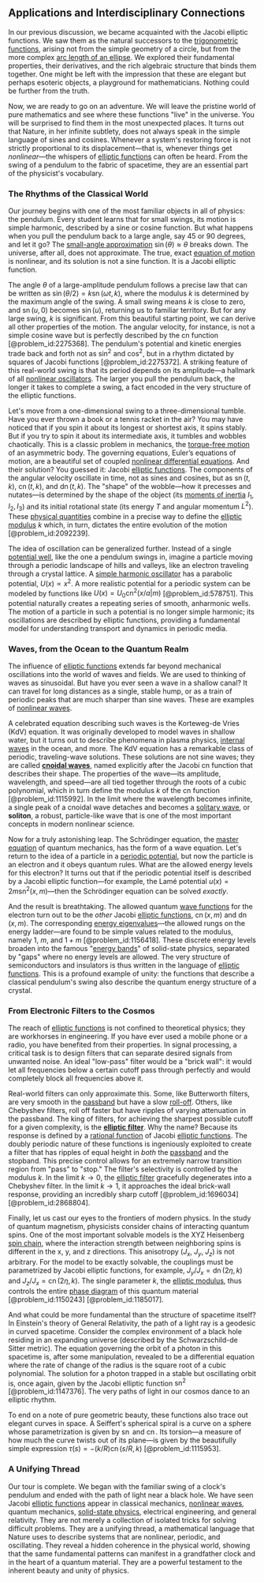 ## Applications and Interdisciplinary Connections

In our previous discussion, we became acquainted with the Jacobi elliptic functions. We saw them as the natural successors to the [trigonometric functions](@article_id:178424), arising not from the simple geometry of a circle, but from the more complex [arc length of an ellipse](@article_id:169199). We explored their fundamental properties, their derivatives, and the rich algebraic structure that binds them together. One might be left with the impression that these are elegant but perhaps esoteric objects, a playground for mathematicians. Nothing could be further from the truth.

Now, we are ready to go on an adventure. We will leave the pristine world of pure mathematics and see where these functions "live" in the universe. You will be surprised to find them in the most unexpected places. It turns out that Nature, in her infinite subtlety, does not always speak in the simple language of sines and cosines. Whenever a system's restoring force is not strictly proportional to its displacement—that is, whenever things get *nonlinear*—the whispers of [elliptic functions](@article_id:170526) can often be heard. From the swing of a pendulum to the fabric of spacetime, they are an essential part of the physicist's vocabulary.

### The Rhythms of the Classical World

Our journey begins with one of the most familiar objects in all of physics: the pendulum. Every student learns that for small swings, its motion is simple harmonic, described by a sine or cosine function. But what happens when you pull the pendulum back to a large angle, say 45 or 90 degrees, and let it go? The [small-angle approximation](@article_id:144929) $\sin(\theta) \approx \theta$ breaks down. The universe, after all, does not approximate. The true, exact [equation of motion](@article_id:263792) is nonlinear, and its solution is not a sine function. It is a Jacobi elliptic function.

The angle $\theta$ of a large-amplitude pendulum follows a precise law that can be written as $\sin(\theta/2) = k \operatorname{sn}(\omega t, k)$, where the modulus $k$ is determined by the maximum angle of the swing. A small swing means $k$ is close to zero, and $\operatorname{sn}(u, 0)$ becomes $\sin(u)$, returning us to familiar territory. But for any large swing, $k$ is significant. From this beautiful starting point, we can derive all other properties of the motion. The angular velocity, for instance, is not a simple cosine wave but is perfectly described by the $\mathrm{cn}$ function [@problem_id:2275368]. The pendulum's potential and kinetic energies trade back and forth not as $\sin^2$ and $\cos^2$, but in a rhythm dictated by squares of Jacobi functions [@problem_id:2275372]. A striking feature of this real-world swing is that its period depends on its amplitude—a hallmark of all [nonlinear oscillators](@article_id:266245). The larger you pull the pendulum back, the longer it takes to complete a swing, a fact encoded in the very structure of the elliptic functions.

Let's move from a one-dimensional swing to a three-dimensional tumble. Have you ever thrown a book or a tennis racket in the air? You may have noticed that if you spin it about its longest or shortest axis, it spins stably. But if you try to spin it about its intermediate axis, it tumbles and wobbles chaotically. This is a classic problem in mechanics, the [torque-free motion](@article_id:166880) of an asymmetric body. The governing equations, Euler’s equations of motion, are a beautiful set of coupled [nonlinear differential equations](@article_id:164203). And their solution? You guessed it: Jacobi [elliptic functions](@article_id:170526). The components of the angular velocity oscillate in time, not as sines and cosines, but as $\operatorname{sn}(t,k)$, $\operatorname{cn}(t,k)$, and $\operatorname{dn}(t,k)$. The "shape" of the wobble—how it precesses and nutates—is determined by the shape of the object (its [moments of inertia](@article_id:173765) $I_1, I_2, I_3$) and its initial rotational state (its energy $T$ and angular momentum $L^2$). These [physical quantities](@article_id:176901) combine in a precise way to define the [elliptic modulus](@article_id:177703) $k$ which, in turn, dictates the entire evolution of the motion [@problem_id:2092239].

The idea of oscillation can be generalized further. Instead of a single [potential well](@article_id:151646), like the one a pendulum swings in, imagine a particle moving through a periodic landscape of hills and valleys, like an electron traveling through a crystal lattice. A [simple harmonic oscillator](@article_id:145270) has a parabolic potential, $U(x) \propto x^2$. A more realistic potential for a periodic system can be modeled by functions like $U(x) = U_0 \operatorname{cn}^2(x/a | m)$ [@problem_id:578751]. This potential naturally creates a repeating series of smooth, anharmonic wells. The motion of a particle in such a potential is no longer simple harmonic; its oscillations are described by elliptic functions, providing a fundamental model for understanding transport and dynamics in periodic media.

### Waves, from the Ocean to the Quantum Realm

The influence of [elliptic functions](@article_id:170526) extends far beyond mechanical oscillations into the world of waves and fields. We are used to thinking of waves as sinusoidal. But have you ever seen a wave in a shallow canal? It can travel for long distances as a single, stable hump, or as a train of periodic peaks that are much sharper than sine waves. These are examples of [nonlinear waves](@article_id:272597).

A celebrated equation describing such waves is the Korteweg-de Vries (KdV) equation. It was originally developed to model waves in shallow water, but it turns out to describe phenomena in plasma physics, [internal waves](@article_id:260554) in the ocean, and more. The KdV equation has a remarkable class of periodic, traveling-wave solutions. These solutions are not sine waves; they are called **[cnoidal waves](@article_id:196846)**, named explicitly after the Jacobi $\mathrm{cn}$ function that describes their shape. The properties of the wave—its amplitude, wavelength, and speed—are all tied together through the roots of a cubic polynomial, which in turn define the modulus $k$ of the $\mathrm{cn}$ function [@problem_id:1115992]. In the limit where the wavelength becomes infinite, a single peak of a cnoidal wave detaches and becomes a [solitary wave](@article_id:273799), or **soliton**, a robust, particle-like wave that is one of the most important concepts in modern nonlinear science.

Now for a truly astonishing leap. The Schrödinger equation, the [master equation](@article_id:142465) of quantum mechanics, has the form of a wave equation. Let's return to the idea of a particle in a [periodic potential](@article_id:140158), but now the particle is an electron and it obeys quantum rules. What are the allowed energy levels for this electron? It turns out that if the periodic potential itself is described by a Jacobi elliptic function—for example, the Lamé potential $u(x) = 2m \operatorname{sn}^2(x, m)$—then the Schrödinger equation can be solved *exactly*.

And the result is breathtaking. The allowed quantum [wave functions](@article_id:201220) for the electron turn out to be the *other* Jacobi [elliptic functions](@article_id:170526), $\operatorname{cn}(x, m)$ and $\operatorname{dn}(x, m)$. The corresponding [energy eigenvalues](@article_id:143887)—the allowed rungs on the energy ladder—are found to be simple values related to the modulus, namely $1$, $m$, and $1+m$ [@problem_id:1156418]. These discrete energy levels broaden into the famous "[energy bands](@article_id:146082)" of solid-state physics, separated by "gaps" where no energy levels are allowed. The very structure of semiconductors and insulators is thus written in the language of [elliptic functions](@article_id:170526). This is a profound example of unity: the functions that describe a classical pendulum's swing also describe the quantum energy structure of a crystal.

### From Electronic Filters to the Cosmos

The reach of [elliptic functions](@article_id:170526) is not confined to theoretical physics; they are workhorses in engineering. If you have ever used a mobile phone or a radio, you have benefited from their properties. In signal processing, a critical task is to design filters that can separate desired signals from unwanted noise. An ideal "low-pass" filter would be a "brick wall": it would let all frequencies below a certain cutoff pass through perfectly and would completely block all frequencies above it.

Real-world filters can only approximate this. Some, like Butterworth filters, are very smooth in the [passband](@article_id:276413) but have a slow [roll-off](@article_id:272693). Others, like Chebyshev filters, roll off faster but have ripples of varying attenuation in the passband. The king of filters, for achieving the sharpest possible cutoff for a given complexity, is the **[elliptic filter](@article_id:195879)**. Why the name? Because its response is defined by a [rational function](@article_id:270347) of Jacobi [elliptic functions](@article_id:170526). The doubly periodic nature of these functions is ingeniously exploited to create a filter that has ripples of equal height in *both* the [passband](@article_id:276413) and the stopband. This precise control allows for an extremely narrow transition region from "pass" to "stop." The filter's selectivity is controlled by the modulus $k$. In the limit $k \to 0$, the [elliptic filter](@article_id:195879) gracefully degenerates into a Chebyshev filter. In the limit $k \to 1$, it approaches the ideal brick-wall response, providing an incredibly sharp cutoff [@problem_id:1696034] [@problem_id:2868804].

Finally, let us cast our eyes to the frontiers of modern physics. In the study of quantum magnetism, physicists consider chains of interacting quantum spins. One of the most important solvable models is the XYZ Heisenberg [spin chain](@article_id:139154), where the interaction strength between neighboring spins is different in the x, y, and z directions. This anisotropy ($J_x$, $J_y$, $J_z$) is not arbitrary. For the model to be exactly solvable, the couplings must be parametrized by Jacobi elliptic functions, for example, $J_y/J_x = \operatorname{dn}(2\eta, k)$ and $J_z/J_x = \operatorname{cn}(2\eta, k)$. The single parameter $k$, the [elliptic modulus](@article_id:177703), thus controls the entire [phase diagram](@article_id:141966) of this quantum material [@problem_id:1150243] [@problem_id:1185017].

And what could be more fundamental than the structure of spacetime itself? In Einstein's theory of General Relativity, the path of a light ray is a geodesic in curved spacetime. Consider the complex environment of a black hole residing in an expanding universe (described by the Schwarzschild-de Sitter metric). The equation governing the orbit of a photon in this spacetime is, after some manipulation, revealed to be a differential equation where the rate of change of the radius is the square root of a cubic polynomial. The solution for a photon trapped in a stable but oscillating orbit is, once again, given by the Jacobi elliptic function $\operatorname{sn}^2$ [@problem_id:1147376]. The very paths of light in our cosmos dance to an elliptic rhythm.

To end on a note of pure geometric beauty, these functions also trace out elegant curves in space. A Seiffert's spherical spiral is a curve on a sphere whose parametrization is given by $\operatorname{sn}$ and $\operatorname{cn}$. Its torsion—a measure of how much the curve twists out of its plane—is given by the beautifully simple expression $\tau(s) = -(k/R) \operatorname{cn}(s/R, k)$ [@problem_id:1115953].

### A Unifying Thread

Our tour is complete. We began with the familiar swing of a clock's pendulum and ended with the path of light near a black hole. We have seen Jacobi [elliptic functions](@article_id:170526) appear in classical mechanics, [nonlinear waves](@article_id:272597), quantum mechanics, [solid-state physics](@article_id:141767), electrical engineering, and general relativity. They are not merely a collection of isolated tricks for solving difficult problems. They are a unifying thread, a mathematical language that Nature uses to describe systems that are nonlinear, periodic, and oscillating. They reveal a hidden coherence in the physical world, showing that the same fundamental patterns can manifest in a grandfather clock and in the heart of a quantum material. They are a powerful testament to the inherent beauty and unity of physics.